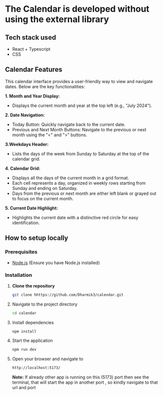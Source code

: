 # The Calendar is developed without using the external library

## Tech stack used

- React + Typescript
- CSS

## Calendar Features

This calendar interface provides a user-friendly way to view and navigate dates. Below are the key functionalities:

**1. Month and Year Display:**

- Displays the current month and year at the top left (e.g., "July 2024").

**2. Date Navigation:**

- Today Button: Quickly navigate back to the current date.
- Previous and Next Month Buttons: Navigate to the previous or next month using the "<" and ">" buttons.

**3.Weekdays Header:**

- Lists the days of the week from Sunday to Saturday at the top of the calendar grid.

**4. Calendar Grid:**

- Displays all the days of the current month in a grid format.
- Each cell represents a day, organized in weekly rows starting from Sunday and ending on Saturday.
- Days from the previous or next month are either left blank or grayed out to focus on the current month.

**5. Current Date Highlight:**

- Highlights the current date with a distinctive red circle for easy identification.

## How to setup locally

### Prerequisites

- [Node.js](https://nodejs.org/) (Ensure you have Node.js installed)

### Installation

1. **Clone the repository**
   ```sh
   git clone hhttps://github.com/Dharmik3/calendar.git
   ```
2. Navigate to the project directory

   ```sh
   cd calendar
   ```

3. Install dependencies
   ```sh
   npm install
   ```

4. Start the application
    ```sh
    npm run dev
    ```
5. Open your browser and navigate to
    ```sh
    http://localhost:5173/
    ```
    **Note:** If already other app is running on this (5173) port then see the terminal, that will start the app in another port , so kindly navigate to that url and port